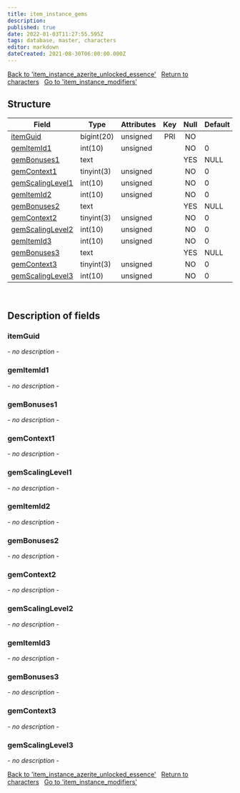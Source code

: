 ```yaml
---
title: item_instance_gems
description: 
published: true
date: 2022-01-03T11:27:55.595Z
tags: database, master, characters
editor: markdown
dateCreated: 2021-08-30T06:00:00.000Z
---
```


<a href="https://trinitycore.info/en/database/master/characters/item_instance_azerite_unlocked_essence" class="mt-5 v-btn v-btn--depressed v-btn--flat v-btn--outlined theme--light v-size--default darkblue--text text--lighten-3"><span class="v-btn__content"><i aria-hidden="true" class="v-icon notranslate v-icon--left mdi mdi-arrow-left theme--light"></i><span>Back to 'item_instance_azerite_unlocked_essence'</span></span></a>&nbsp;&nbsp;&nbsp;<a href="https://trinitycore.info/en/database/master/characters/home" class="mt-5 v-btn v-btn--depressed v-btn--flat v-btn--outlined theme--light v-size--default darkblue--text text--lighten-3"><span class="v-btn__content"><i aria-hidden="true" class="v-icon notranslate v-icon--left mdi mdi-home-outline theme--light"></i><span>Return to characters</span></span></a>&nbsp;&nbsp;&nbsp;<a href="https://trinitycore.info/en/database/master/characters/item_instance_modifiers" class="mt-5 v-btn v-btn--depressed v-btn--flat v-btn--outlined theme--light v-size--default darkblue--text text--lighten-3"><span class="v-btn__content"><span>Go to 'item_instance_modifiers'</span><i aria-hidden="true" class="v-icon notranslate v-icon--right mdi mdi-arrow-right theme--light"></i></span></a>

## Structure

| Field | Type | Attributes | Key | Null | Default | Extra | Comment |
| --- | --- | --- | :---: | :---: | --- | --- | --- |
| [itemGuid](#itemguid) | bigint(20) | unsigned | PRI | NO |  |  |  |
| [gemItemId1](#gemitemid1) | int(10) | unsigned |  | NO | 0 |  |  |
| [gemBonuses1](#gembonuses1) | text |  |  | YES | NULL |  |  |
| [gemContext1](#gemcontext1) | tinyint(3) | unsigned |  | NO | 0 |  |  |
| [gemScalingLevel1](#gemscalinglevel1) | int(10) | unsigned |  | NO | 0 |  |  |
| [gemItemId2](#gemitemid2) | int(10) | unsigned |  | NO | 0 |  |  |
| [gemBonuses2](#gembonuses2) | text |  |  | YES | NULL |  |  |
| [gemContext2](#gemcontext2) | tinyint(3) | unsigned |  | NO | 0 |  |  |
| [gemScalingLevel2](#gemscalinglevel2) | int(10) | unsigned |  | NO | 0 |  |  |
| [gemItemId3](#gemitemid3) | int(10) | unsigned |  | NO | 0 |  |  |
| [gemBonuses3](#gembonuses3) | text |  |  | YES | NULL |  |  |
| [gemContext3](#gemcontext3) | tinyint(3) | unsigned |  | NO | 0 |  |  |
| [gemScalingLevel3](#gemscalinglevel3) | int(10) | unsigned |  | NO | 0 |  |  |
&nbsp;
## Description of fields

### itemGuid
*- no description -*
&nbsp;

### gemItemId1
*- no description -*
&nbsp;

### gemBonuses1
*- no description -*
&nbsp;

### gemContext1
*- no description -*
&nbsp;

### gemScalingLevel1
*- no description -*
&nbsp;

### gemItemId2
*- no description -*
&nbsp;

### gemBonuses2
*- no description -*
&nbsp;

### gemContext2
*- no description -*
&nbsp;

### gemScalingLevel2
*- no description -*
&nbsp;

### gemItemId3
*- no description -*
&nbsp;

### gemBonuses3
*- no description -*
&nbsp;

### gemContext3
*- no description -*
&nbsp;

### gemScalingLevel3
*- no description -*
&nbsp;

<a href="https://trinitycore.info/en/database/master/characters/item_instance_azerite_unlocked_essence" class="mt-5 v-btn v-btn--depressed v-btn--flat v-btn--outlined theme--light v-size--default darkblue--text text--lighten-3"><span class="v-btn__content"><i aria-hidden="true" class="v-icon notranslate v-icon--left mdi mdi-arrow-left theme--light"></i><span>Back to 'item_instance_azerite_unlocked_essence'</span></span></a>&nbsp;&nbsp;&nbsp;<a href="https://trinitycore.info/en/database/master/characters/home" class="mt-5 v-btn v-btn--depressed v-btn--flat v-btn--outlined theme--light v-size--default darkblue--text text--lighten-3"><span class="v-btn__content"><i aria-hidden="true" class="v-icon notranslate v-icon--left mdi mdi-home-outline theme--light"></i><span>Return to characters</span></span></a>&nbsp;&nbsp;&nbsp;<a href="https://trinitycore.info/en/database/master/characters/item_instance_modifiers" class="mt-5 v-btn v-btn--depressed v-btn--flat v-btn--outlined theme--light v-size--default darkblue--text text--lighten-3"><span class="v-btn__content"><span>Go to 'item_instance_modifiers'</span><i aria-hidden="true" class="v-icon notranslate v-icon--right mdi mdi-arrow-right theme--light"></i></span></a>

